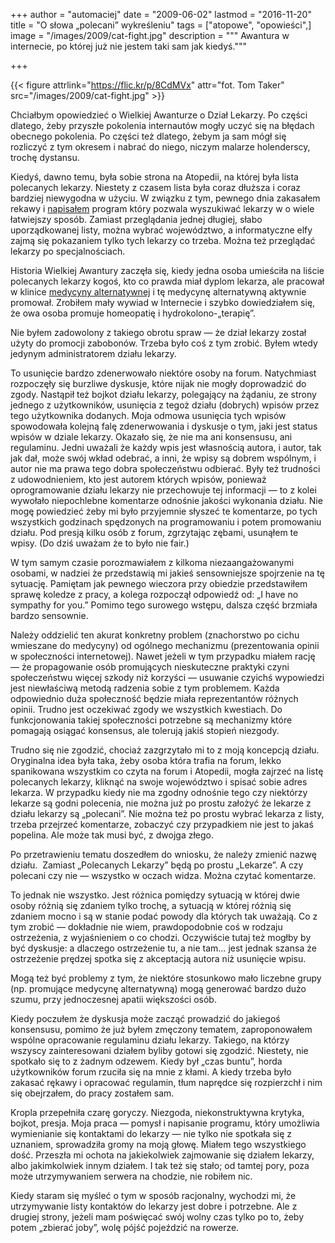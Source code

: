 +++
author = "automaciej"
date = "2009-06-02"
lastmod = "2016-11-20"
title = "O słowa „polecani” wykreśleniu"
tags = ["atopowe", "opowieści",]
image = "/images/2009/cat-fight.jpg"
description = """
Awantura w internecie, po której już nie jestem taki sam jak kiedyś."""

+++

{{< figure attrlink="https://flic.kr/p/8CdMVx" attr="fot. Tom Taker" src="/images/2009/cat-fight.jpg" >}}

Chciałbym opowiedzieć o Wielkiej Awanturze o Dział Lekarzy. Po części dlatego,
żeby przyszłe pokolenia internautów mogły uczyć się na błędach obecnego
pokolenia. Po części też dlatego, żebym ja sam mógł się rozliczyć z tym okresem
i nabrać do niego, niczym malarze holenderscy, trochę dystansu.

<!--more-->

Kiedyś, dawno temu, była sobie strona na Atopedii, na której była lista
polecanych lekarzy. Niestety z czasem lista była coraz dłuższa i coraz bardziej
niewygodna w użyciu. W związku z tym, pewnego dnia zakasałem rekawy i
[napisałem][1] program który pozwala wyszukiwać lekarzy w o wiele łatwiejszy
sposób. Zamiast przeglądania jednej długiej, słabo uporządkowanej listy, można
wybrać województwo, a informatyczne elfy zajmą się pokazaniem tylko tych lekarzy
co trzeba. Można też przeglądać lekarzy po specjalnościach.

Historia Wielkiej Awantury zaczęła się, kiedy jedna osoba umieściła na liście
polecanych lekarzy kogoś, kto co prawda miał dyplom lekarza, ale pracował w
klinice [medycyny alternatywnej][2] i tę medycynę alternatywną aktywnie
promował. Zrobiłem mały wywiad w Internecie i szybko dowiedziałem się, że owa
osoba promuje homeopatię i hydrokolono-„terapię”.

Nie byłem zadowolony z takiego obrotu spraw &mdash; że dział lekarzy został
użyty do promocji zabobonów. Trzeba było coś z tym zrobić. Byłem wtedy jedynym
administratorem działu lekarzy.

To usunięcie bardzo zdenerwowało niektóre osoby na forum. Natychmiast rozpoczęły
się burzliwe dyskusje, które nijak nie mogły doprowadzić do zgody. Nastąpił też
bojkot działu lekarzy, polegający na żądaniu, ze strony jednego z użytkowników,
usunięcia z tegoż działu (dobrych) wpisów przez tego użytkownika dodanych. Moja
odmowa usunięcia tych wpisów spowodowała kolejną falę zdenerwowania i dyskusje o
tym, jaki jest status wpisów w dziale lekarzy. Okazało się, że nie ma ani
konsensusu, ani regulaminu. Jedni uważali że każdy wpis jest własnością autora,
i autor, tak jak dał, może swój wkład odebrać, a inni, że wpisy są dobrem
wspólnym, i autor nie ma prawa tego dobra społeczeństwu odbierać. Były też
trudności z udowodnieniem, kto jest autorem których wpisów, ponieważ
oprogramowanie działu lekarzy nie przechowuje tej informacji &mdash; to z kolei
wywołało niepochlebne komentarze odnośnie jakości wykonania działu. Nie mogę
powiedzieć żeby mi było przyjemnie słyszeć te komentarze, po tych wszystkich
godzinach spędzonych na programowaniu i potem promowaniu działu. Pod presją
kilku osób z forum, zgrzytając zębami, usunąłem te wpisy. (Do dziś uważam że to
było nie fair.)

W tym samym czasie porozmawiałem z kilkoma niezaangażowanymi osobami, w nadziei
że przedstawią mi jakieś sensowniejsze spojrzenie na tę sytuację. Pamiętam jak
pewnego wieczora przy obiedzie przedstawiłem sprawę koledze z pracy, a kolega
rozpoczął odpowiedź od: „I have no sympathy for you.” Pomimo tego surowego
wstępu, dalsza część brzmiała bardzo sensownie.

Należy oddzielić ten akurat konkretny problem (znachorstwo po cichu wmieszane do
medycyny) od ogólnego mechanizmu (prezentowania opinii w społeczności
internetowej). Nawet jeżeli w tym przypadku miałem rację — że propagowanie osób
promujących nieskuteczne praktyki czyni społeczeństwu więcej szkody niż korzyści
— usuwanie czyichś wypowiedzi jest niewłaściwą metodą radzenia sobie z tym
problemem. Każda odpowiednio duża społeczność będzie miała reprezentantów
różnych opinii. Trudno jest oczekiwać zgody we wszystkich kwestiach. Do
funkcjonowania takiej społeczności potrzebne są mechanizmy które pomagają
osiągać konsensus, ale tolerują jakiś stopień niezgody.

Trudno się nie zgodzić, chociaż zazgrzytało mi to z moją koncepcją działu. 
Oryginalna idea była taka, żeby osoba która trafia na forum, lekko spanikowana
wszystkim co czyta na forum i Atopedii, mogła zajrzeć na listę polecanych
lekarzy, kliknąć na swoje województwo i spisać sobie adres lekarza. W przypadku
kiedy nie ma zgodny odnośnie tego czy niektórzy lekarze są godni polecenia, nie
można już po prostu założyć że lekarze z działu lekarzy są „polecani”. Nie można
też po prostu wybrać lekarza z listy, trzeba przejrzeć komentarze, zobaczyć czy
przypadkiem nie jest to jakaś popelina. Ale może tak musi być, z dwojga złego.

Po przetrawieniu tematu doszedłem do wniosku, że należy zmienić nazwę działu. 
Zamiast „Polecanych Lekarzy” będą po prostu „Lekarze”. A czy polecani czy nie —
wszystko w oczach widza. Można czytać komentarze.

To jednak nie wszystko. Jest różnica pomiędzy sytuacją w której dwie osoby
różnią się zdaniem tylko trochę, a sytuacją w której różnią się zdaniem mocno i
są w stanie podać powody dla których tak uważają. Co z tym zrobić — dokładnie
nie wiem, prawdopodobnie coś w rodzaju ostrzeżenia, z wyjaśnieniem o co chodzi.
Oczywiście tutaj też mogłby by być dyskusje: a dlaczego ostrzeżenie tu, a nie
tam&#8230; jest jednak szansa że ostrzeżenie prędzej spotka się z akceptacją
autora niż usunięcie wpisu.

Mogą też być problemy z tym, że niektóre stosunkowo mało liczebne grupy (np.
promujące medycynę alternatywną) mogą generować bardzo dużo szumu, przy
jednoczesnej apatii większości osób.

Kiedy poczułem że dyskusja może zacząć prowadzić do jakiegoś konsensusu, pomimo
że już byłem zmęczony tematem, zaproponowałem wspólne opracowanie regulaminu
działu lekarzy. Takiego, na którzy wszyscy zainteresowani działem byliby gotowi
się zgodzić. Niestety, nie spotkało się to z żadnym odzewem. Kiedy był „czas
buntu”, horda użytkowników forum rzuciła się na mnie z kłami. A kiedy trzeba
było zakasać rękawy i opracować regulamin, tłum naprędce się rozpierzchł i nim
się obejrzałem, do pracy zostałem sam.

Kropla przepełniła czarę goryczy. Niezgoda, niekonstruktywna krytyka, bojkot,
presja. Moja praca — pomysł i napisanie programu, który umożliwia wymienianie
się kontaktami do lekarzy — nie tylko nie spotkała się z uznaniem, sprowadziła
gromy na moją głowę. Miałem tego wszystkiego dość. Przeszła mi ochota na
jakiekolwiek zajmowanie się działem lekarzy, albo jakimkolwiek innym działem. I
tak też się stało; od tamtej pory, poza może utrzymywaniem serwera na chodzie,
nie robiłem nic.

Kiedy staram się myśleć o tym w sposób racjonalny, wychodzi mi, że utrzymywanie
listy kontaktów do lekarzy jest dobre i potrzebne. Ale z drugiej strony, jeżeli
mam poświęcać swój wolny czas tylko po to, żeby potem „zbierać joby”, wolę pójść
pojeździć na rowerze.

 [1]: http://www.atopowe-zapalenie.pl/forum/viewtopic.php?p=49269#p49269
 [2]: https://www.atopowe.pl/atopedia/Krytyka_medycyny_alternatywnej
